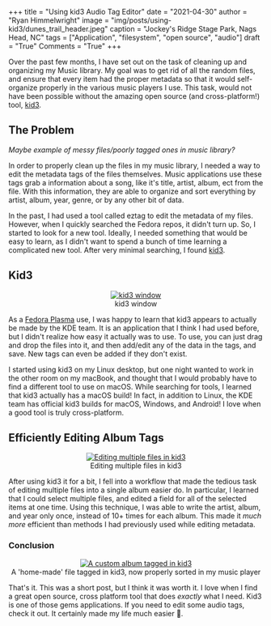 +++
title   = "Using kid3 Audio Tag Editor"
date    = "2021-04-30"
author  = "Ryan Himmelwright"
image   = "img/posts/using-kid3/dunes_trail_header.jpeg"
caption = "Jockey's Ridge Stage Park, Nags Head, NC"
tags    = ["Application", "filesystem", "open source", "audio"]
draft   = "True"
Comments = "True"
+++

Over the past few months, I have set out on the task of cleaning up and
organizing my Music library. My goal was to get rid of all the random files,
and ensure that every item had the proper metadata so that it would
self-organize properly in the various music players I use. This task, would
not have been possible without the amazing open source (and cross-platform!)
tool, [kid3](https://kid3.kde.org).

<!--more-->

## The Problem

*Maybe example of messy files/poorly tagged ones in music library?*

In order to properly clean up the files in my music library, I needed a way to
edit the metadata tags of the files themselves. Music applications use these
tags grab a information about a song, like it's title, artist, album, ect from
the file. With this information, they are able to organize and sort everything
by artist, album, year, genre, or by any other bit of data.

In the past, I had used a tool called eztag to edit the metadata of my files.
However, when I quickly searched the Fedora repos, it didn't turn up. So, I
started to look for a new tool. Ideally, I needed something that would be easy
to learn, as I didn't want to spend a bunch of time learning a complicated new
tool. After very minimal searching, I found [kid3](https://kid3.kde.org).

## Kid3

<center>
<a href="../../img/posts/using-kid3/kid3.png"><img alt="kid3 window" src="../../img/posts/using-kid3/kid3.png" style="max-width: 100%;"/></a>
<div class="caption">kid3 window</div>
</center>

As a [Fedora Plasma](https://spins.fedoraproject.org/kde/) use, I was happy to
learn that kid3 appears to actually be made by the KDE team. It is an application that I think I had used before, but I didn't realize how easy it actually was to use. To use, you can just drag and drop the files into it, and then add/edit any of the data in the tags, and save. New tags can even be added if they don't exist.

I started using kid3 on my Linux desktop, but one night wanted to work in the
other room on my macBook, and thought that I would probably have to find a
different tool to use on macOS. While searching for tools, I learned that kid3
actually has a macOS build! In fact, in addition to Linux, the KDE team has
official kid3 builds for macOS, Windows, and Android! I love when a good tool is truly cross-platform.

## Efficiently Editing Album Tags

<center>
<a href="../../img/posts/using-kid3/multi-edit.png"><img alt="Editing multiple files in kid3" src="../../img/posts/using-kid3/multi-edit.png" style="max-width: 100%;"/></a>
<div class="caption">Editing multiple files in kid3</div>
</center>

After using kid3 it for a bit, I fell into a workflow that made the tedious task
of editing multiple files into a single album easier do. In particular, I
learned that I could select multiple files, and edited a field for all of the
selected items at one time.  Using this technique, I was able to write the
artist, album, and year only once, instead of 10+ times for each album. This
made it *much more* efficient than methods I had previously used while editing
metadata.

### Conclusion

<center>
<a href="../../img/posts/using-kid3/tagged_music.png"><img alt="A custom album tagged in kid3" src="../../img/posts/using-kid3/tagged_music.png" style="max-width: 100%;"/></a>
<div class="caption">A 'home-made' file tagged in kid3, now properly sorted in my music player</div>
</center>

That's it. This was a short post, but I think it was worth it. I love when I
find a great open source, cross platform tool that does *exactly* what I
need. Kid3 is one of those gems applications. If you need to edit some audio
tags, check it out. It certainly made my life much easier 🙂.